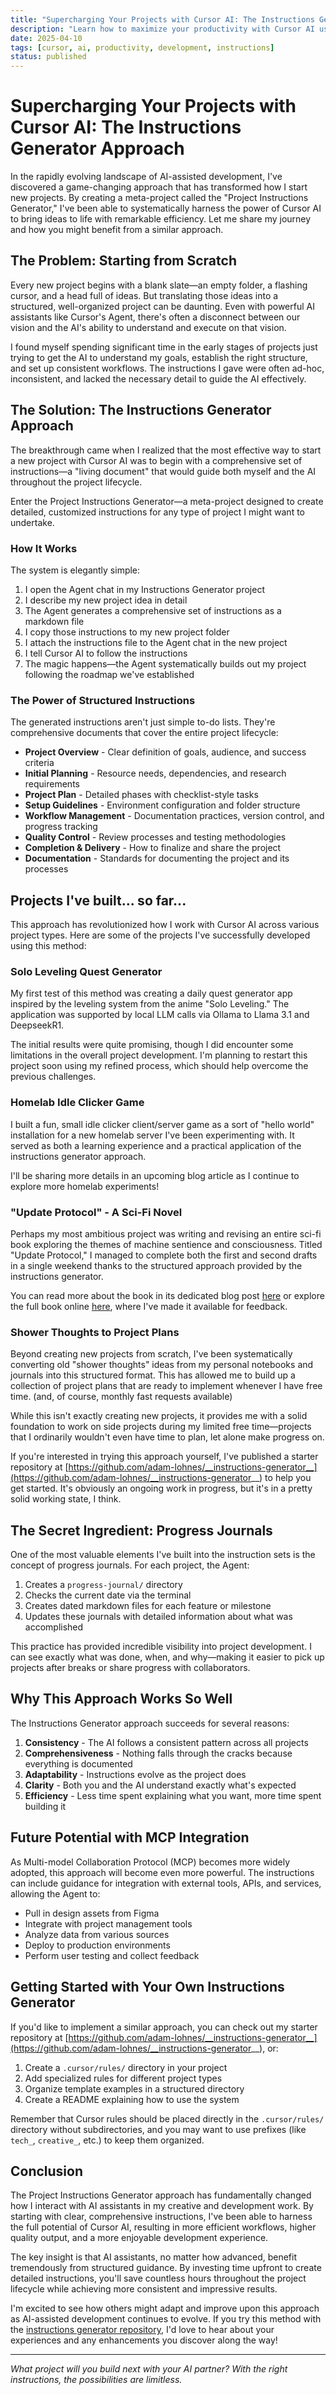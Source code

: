 ```yaml
---
title: "Supercharging Your Projects with Cursor AI: The Instructions Generator Approach"
description: "Learn how to maximize your productivity with Cursor AI using a structured instructions generator approach"
date: 2025-04-10
tags: [cursor, ai, productivity, development, instructions]
status: published
---
```


# Supercharging Your Projects with Cursor AI: The Instructions Generator Approach

In the rapidly evolving landscape of AI-assisted development, I've discovered a game-changing approach that has transformed how I start new projects. By creating a meta-project called the "Project Instructions Generator," I've been able to systematically harness the power of Cursor AI to bring ideas to life with remarkable efficiency. Let me share my journey and how you might benefit from a similar approach.

## The Problem: Starting from Scratch

Every new project begins with a blank slate—an empty folder, a flashing cursor, and a head full of ideas. But translating those ideas into a structured, well-organized project can be daunting. Even with powerful AI assistants like Cursor's Agent, there's often a disconnect between our vision and the AI's ability to understand and execute on that vision.

I found myself spending significant time in the early stages of projects just trying to get the AI to understand my goals, establish the right structure, and set up consistent workflows. The instructions I gave were often ad-hoc, inconsistent, and lacked the necessary detail to guide the AI effectively.

## The Solution: The Instructions Generator Approach

The breakthrough came when I realized that the most effective way to start a new project with Cursor AI was to begin with a comprehensive set of instructions—a "living document" that would guide both myself and the AI throughout the project lifecycle.

Enter the Project Instructions Generator—a meta-project designed to create detailed, customized instructions for any type of project I might want to undertake.

### How It Works

The system is elegantly simple:

1. I open the Agent chat in my Instructions Generator project
2. I describe my new project idea in detail
3. The Agent generates a comprehensive set of instructions as a markdown file
4. I copy those instructions to my new project folder
5. I attach the instructions file to the Agent chat in the new project
6. I tell Cursor AI to follow the instructions
7. The magic happens—the Agent systematically builds out my project following the roadmap we've established

### The Power of Structured Instructions

The generated instructions aren't just simple to-do lists. They're comprehensive documents that cover the entire project lifecycle:

- **Project Overview** - Clear definition of goals, audience, and success criteria
- **Initial Planning** - Resource needs, dependencies, and research requirements
- **Project Plan** - Detailed phases with checklist-style tasks
- **Setup Guidelines** - Environment configuration and folder structure
- **Workflow Management** - Documentation practices, version control, and progress tracking
- **Quality Control** - Review processes and testing methodologies
- **Completion & Delivery** - How to finalize and share the project
- **Documentation** - Standards for documenting the project and its processes

## Projects I've built... so far...

This approach has revolutionized how I work with Cursor AI across various project types. Here are some of the projects I've successfully developed using this method:

### Solo Leveling Quest Generator

My first test of this method was creating a daily quest generator app inspired by the leveling system from the anime "Solo Leveling." The application was supported by local LLM calls via Ollama to Llama 3.1 and DeepseekR1.

The initial results were quite promising, though I did encounter some limitations in the overall project development. I'm planning to restart this project soon using my refined process, which should help overcome the previous challenges.

### Homelab Idle Clicker Game

I built a fun, small idle clicker client/server game as a sort of "hello world" installation for a new homelab server I've been experimenting with. It served as both a learning experience and a practical application of the instructions generator approach.

I'll be sharing more details in an upcoming blog article as I continue to explore more homelab experiments!

### "Update Protocol" - A Sci-Fi Novel

Perhaps my most ambitious project was writing and revising an entire sci-fi book exploring the themes of machine sentience and consciousness. Titled "Update Protocol," I managed to complete both the first and second drafts in a single weekend thanks to the structured approach provided by the instructions generator.

You can read more about the book in its dedicated blog post [here](/posts/update-protocol-book/) or explore the full book online [here](/projects/update-protocol-book/reader/cover/), where I've made it available for feedback.

### Shower Thoughts to Project Plans

Beyond creating new projects from scratch, I've been systematically converting old "shower thoughts" ideas from my personal notebooks and journals into this structured format. This has allowed me to build up a collection of project plans that are ready to implement whenever I have free time. (and, of course, monthly fast requests available)

While this isn't exactly creating new projects, it provides me with a solid foundation to work on side projects during my limited free time—projects that I ordinarily wouldn't even have time to plan, let alone make progress on.

If you're interested in trying this approach yourself, I've published a starter repository at [https://github.com/adam-lohnes/__instructions-generator__](https://github.com/adam-lohnes/__instructions-generator__) to help you get started. It's obviously an ongoing work in progress, but it's in a pretty solid working state, I think.

## The Secret Ingredient: Progress Journals

One of the most valuable elements I've built into the instruction sets is the concept of progress journals. For each project, the Agent:

1. Creates a `progress-journal/` directory
2. Checks the current date via the terminal
3. Creates dated markdown files for each feature or milestone
4. Updates these journals with detailed information about what was accomplished

This practice has provided incredible visibility into project development. I can see exactly what was done, when, and why—making it easier to pick up projects after breaks or share progress with collaborators.

## Why This Approach Works So Well

The Instructions Generator approach succeeds for several reasons:

1. **Consistency** - The AI follows a consistent pattern across all projects
2. **Comprehensiveness** - Nothing falls through the cracks because everything is documented
3. **Adaptability** - Instructions evolve as the project does
4. **Clarity** - Both you and the AI understand exactly what's expected
5. **Efficiency** - Less time spent explaining what you want, more time spent building it

## Future Potential with MCP Integration

As Multi-model Collaboration Protocol (MCP) becomes more widely adopted, this approach will become even more powerful. The instructions can include guidance for integration with external tools, APIs, and services, allowing the Agent to:

- Pull in design assets from Figma
- Integrate with project management tools
- Analyze data from various sources
- Deploy to production environments
- Perform user testing and collect feedback

## Getting Started with Your Own Instructions Generator

If you'd like to implement a similar approach, you can check out my starter repository at [https://github.com/adam-lohnes/__instructions-generator__](https://github.com/adam-lohnes/__instructions-generator__), or:

1. Create a `.cursor/rules/` directory in your project
2. Add specialized rules for different project types
3. Organize template examples in a structured directory
4. Create a README explaining how to use the system

Remember that Cursor rules should be placed directly in the `.cursor/rules/` directory without subdirectories, and you may want to use prefixes (like `tech_`, `creative_`, etc.) to keep them organized.

## Conclusion

The Project Instructions Generator approach has fundamentally changed how I interact with AI assistants in my creative and development work. By starting with clear, comprehensive instructions, I've been able to harness the full potential of Cursor AI, resulting in more efficient workflows, higher quality output, and a more enjoyable development experience.

The key insight is that AI assistants, no matter how advanced, benefit tremendously from structured guidance. By investing time upfront to create detailed instructions, you'll save countless hours throughout the project lifecycle while achieving more consistent and impressive results.

I'm excited to see how others might adapt and improve upon this approach as AI-assisted development continues to evolve. If you try this method with the [instructions generator repository](https://github.com/adam-lohnes/__instructions-generator__), I'd love to hear about your experiences and any enhancements you discover along the way!

---

*What project will you build next with your AI partner? With the right instructions, the possibilities are limitless.* 